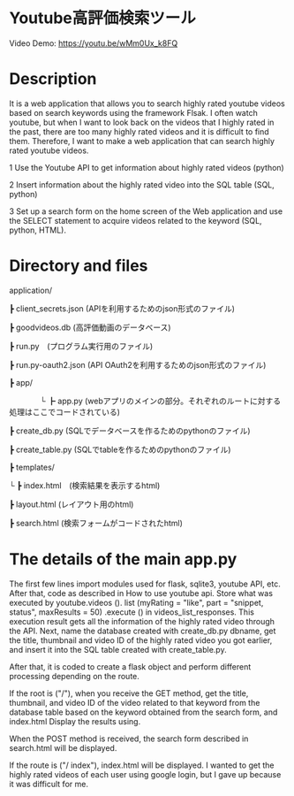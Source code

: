 # Youtube高評価検索ツール

Video Demo: https://youtu.be/wMm0Ux_k8FQ

# Description
It is a web application that allows you to search highly rated youtube videos based on search keywords using the framework Flsak. I often watch youtube, but when I want to look back on the videos that I highly rated in the past, there are too many highly rated videos and it is difficult to find them. Therefore, I want to make a web application that can search highly rated youtube videos.

1 Use the Youtube API to get information about highly rated videos (python)

2 Insert information about the highly rated video into the SQL table (SQL, python)

3 Set up a search form on the home screen of the Web application and use the SELECT statement to acquire videos related to the keyword (SQL, python, HTML).

# Directory and files

application/

┣ client_secrets.json (APIを利用するためのjson形式のファイル)

┣ goodvideos.db (高評価動画のデータベース)

┣ run.py　(プログラム実行用のファイル)

┣ run.py-oauth2.json (API OAuth2を利用するためのjson形式のファイル)

┣ app/

　　　　└ ┣ app.py (webアプリのメインの部分。それぞれのルートに対する処理はここでコードされている)

┣ create_db.py (SQLでデータベースを作るためのpythonのファイル)

┣ create_table.py (SQLでtableを作るためのpythonのファイル)

┣ templates/

└ ┣ index.html　(検索結果を表示するhtml)

┣ layout.html (レイアウト用のhtml)

┣ search.html (検索フォームがコードされたhtml)

# The details of the main app.py

The first few lines import modules used for flask, sqlite3, youtube API, etc. After that, code as described in How to use youtube api. Store what was executed by youtube.videos (). list (myRating = "like", part = "snippet, status", maxResults = 50) .execute () in videos_list_responses. This execution result gets all the information of the highly rated video through the API. Next, name the database created with create_db.py dbname, get the title, thumbnail and video ID of the highly rated video you got earlier, and insert it into the SQL table created with create_table.py.

After that, it is coded to create a flask object and perform different processing depending on the route.

If the root is ("/"), when you receive the GET method, get the title, thumbnail, and video ID of the video related to that keyword from the database table based on the keyword obtained from the search form, and index.html Display the results using.

When the POST method is received, the search form described in search.html will be displayed.

If the route is ("/ index"), index.html will be displayed. I wanted to get the highly rated videos of each user using google login, but I gave up because it was difficult for me.

